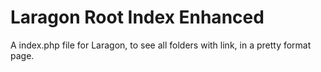 # Laragon Root Index Enhanced
 A index.php file for Laragon, to see all folders with link, in a pretty format page.

